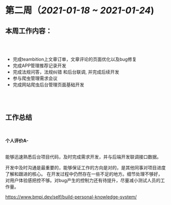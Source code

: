 # 第二周（*2021-01-18 ~ 2021-01-24*)
####


## 本周工作内容：


<br>
<br>

- ​完成teambition上文章订单，文章评论的页面优化以及bug修复
- 完成APP管理推荐记录开发
- 完成法规问答，法规纠错 和后台联调, 并完成后续开发
- 参与爬虫管理需求会议
- 完成网站爬虫后台管理页面基础开发​


<br>
<br>

## 工作总结

<br>

 **个人评价A-** 

<br>
能够迅速熟悉后台项目代码，及时完成需求开发，并与后端开发联调接口数据。

开发中及时沟通是最重要的，能够保证工作的方向是对的，是其他同事对项目进度了解和跟进的核心。
在开发过程中仍然存在一些不足的地方。细节处理不够好，对用户体验感把控不够。对bug产生的控制力还有待提升，尽量减小测试人员的工作量。


https://www.bmpi.dev/self/build-personal-knowledge-system/